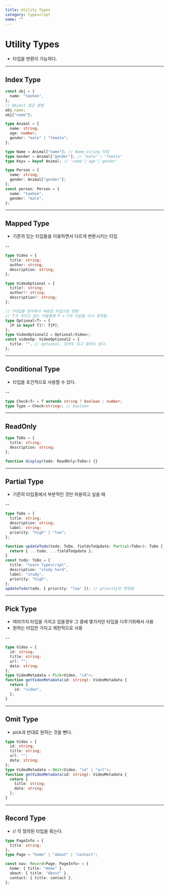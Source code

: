 ```yaml
---
title: Utility Types
category: typescript
name: ""
---
```


# Utility Types

- 타입을 변환이 가능하다.

---

## Index Type

```typescript
const obj = {
  name: "taehee",
};
// Object 접근 방법
obj.name;
obj["name"];

type Animal = {
  name: string;
  age: number;
  gender: "male" | "female";
};

type Name = Animal["name"]; // Name:string 타입
type Gender = Animal["gender"]; // "male" | "female"
type Keys = keyof Animal; // 'name'|'age'|'gender'

type Person = {
  name: string;
  gender: Animal["gender"];
};
const person: Person = {
  name: "taehee",
  gender: "male",
};
```

---

## Mapped Type

- 기존의 있는 타입들을 이용하면서 다르게 변환시키는 타입

-- <br />

```typescript
type Video = {
  title: string;
  author: string;
  description: string;
};

type VideoOptional = {
  title?: string;
  author?: string;
  description?: string;
};

// T타입을 받아와서 새로운 타입으로 변환
// T가 가지고 있는 키들중에 P = T의 키값을 다시 정의함.
type Optional<T> = {
  [P in keyof T]?: T[P];
};
type VideoOptional2 = Optional<Video>;
const videoOp: VideoOptional2 = {
  title: "", // optional, 있어도 되고 없어도 된다.
};
```

---

## Conditional Type

- 타입을 조건적으로 사용할 수 있다.

-- <br />

```typescript
type Check<T> = T extends string ? boolean : number;
type Type = Check<string>; // boolean
```

---

## ReadOnly

```typescript
type ToDo = {
  title: string;
  description: string;
};

function display(todo: ReadOnly<ToDo>) {}
```

---

## Partial Type

- 기존의 타입중에서 부분적인 것만 허용하고 싶을 때

-- <br />

```typescript
type ToDo = {
  title: string;
  description: string;
  label: string;
  priority: "high" | "low";
};

function updateTodo(todo: ToDo, fieldsToUpdate: Partial<ToDo>): ToDo {
  return { ...todo, ...fieldToUpdate };
}
const todo: ToDo = {
  title: "learn Typescript",
  description: "study hard",
  label: "study",
  priority: "high",
};
updateTodo(todo, { priority: "low" }); // priority만 변경됨
```

---

## Pick Type

- 여러가지 타입을 가지고 있을경우 그 중에 몇가지만 타입을 다루기위해서 사용
- 원하는 타입만 가지고 제한적으로 사용

-- <br />

```typescript
type Video = {
  id: string;
  title: string;
  url: "";
  data: string;
};
type VideoMetadata = Pick<Video, "id">;
function getVideoMetadata(id: string): VideoMetadata {
  return {
    id: "video",
  };
}
```

---

## Omit Type

- pick과 반대로 원하는 것을 뺀다.

```typescript
type Video = {
  id: string;
  title: string;
  url: "";
  data: string;
};
type VideoMetadata = Omit<Video, "id" | "url">;
function getVideoMetadata(id: string): VideoMetadata {
  return {
    title: string;
    data: string;
  };
}
```

---

## Record Type

- // 각 정의된 타입을 묶는다.

```typescript
type PageInfo = {
  title: string;
};
type Page = "home" | "about" | "contact";

const nav: Record<Page, PageInfo> = {
  home: { title: "Home" },
  about: { title: "About" },
  contact: { title: contact },
};
```
